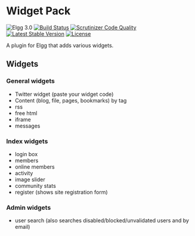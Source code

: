 Widget Pack
===========

![Elgg 3.0](https://img.shields.io/badge/Elgg-3.0-green.svg)
[![Build Status](https://scrutinizer-ci.com/g/ColdTrick/widget_pack/badges/build.png?b=master)](https://scrutinizer-ci.com/g/ColdTrick/widget_pack/build-status/master)
[![Scrutinizer Code Quality](https://scrutinizer-ci.com/g/ColdTrick/widget_pack/badges/quality-score.png?b=master)](https://scrutinizer-ci.com/g/ColdTrick/widget_pack/?branch=master)
[![Latest Stable Version](https://poser.pugx.org/coldtrick/widget_pack/v/stable.svg)](https://packagist.org/packages/coldtrick/widget_pack)
[![License](https://poser.pugx.org/coldtrick/widget_pack/license.svg)](https://packagist.org/packages/coldtrick/widget_pack)

A plugin for Elgg that adds various widgets.

Widgets
-------	

### General widgets

 - Twitter widget (paste your widget code)
 - Content (blog, file, pages, bookmarks) by tag
 - rss
 - free html
 - iframe
 - messages
 
### Index widgets

 - login box
 - members
 - online members
 - activity
 - image slider
 - community stats
 - register (shows site registration form)
 
### Admin widgets

 - user search (also searches disabled/blocked/unvalidated users and by email)
